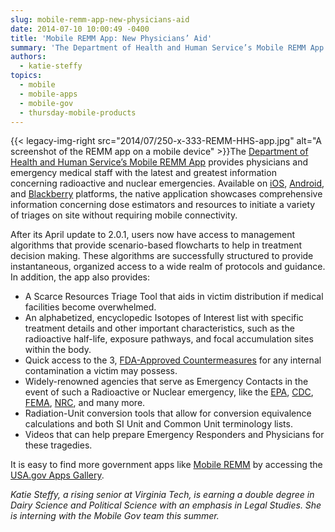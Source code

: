 ```yaml
---
slug: mobile-remm-app-new-physicians-aid
date: 2014-07-10 10:00:49 -0400
title: 'Mobile REMM App: New Physicians’ Aid'
summary: 'The Department of Health and Human Service’s Mobile REMM App provides physicians and emergency medical staff with the latest and greatest information concerning radioactive and nuclear emergencies. Available on iOS, Android, and Blackberry platforms, the native application showcases comprehensive information concerning dose'
authors:
  - katie-steffy
topics:
  - mobile
  - mobile-apps
  - mobile-gov
  - thursday-mobile-products
---
```


{{< legacy-img-right src="2014/07/250-x-333-REMM-HHS-app.jpg" alt="A screenshot of the REMM app on a mobile device" >}}The [Department of Health and Human Service’s Mobile REMM App](http://www.remm.nlm.gov/downloadmremm.htm) provides physicians and emergency medical staff with the latest and greatest information concerning radioactive and nuclear emergencies. Available on [iOS](https://itunes.apple.com/us/app/mobile-remm-radiation-emergency/id372600451?mt=8), [Android](https://play.google.com/store/apps/details?id=gov.nih.nlm.sis.remm), and [Blackberry](http://appworld.blackberry.com/webstore/content/45722/?lang=en&countrycode=US) platforms, the native application showcases comprehensive information concerning dose estimators and resources to initiate a variety of triages on site without requiring mobile connectivity.

After its April update to 2.0.1, users now have access to management algorithms that provide scenario-based flowcharts to help in treatment decision making. These algorithms are successfully structured to provide instantaneous, organized access to a wide realm of protocols and guidance. In addition, the app also provides:

  * A Scarce Resources Triage Tool that aids in victim distribution if medical facilities become overwhelmed.
  * An alphabetized, encyclopedic Isotopes of Interest list with specific treatment details and other important characteristics, such as the radioactive half-life, exposure pathways, and focal accumulation sites within the body.
  * Quick access to the 3, [FDA-Approved Countermeasures](http://www.fda.gov/Drugs/EmergencyPreparedness/BioterrorismandDrugPreparedness/ucm063807.htm) for any internal contamination a victim may possess.
  * Widely-renowned agencies that serve as Emergency Contacts in the event of such a Radioactive or Nuclear emergency, like the [EPA](http://www.epa.gov/rpdweb00/rert/), [CDC](http://emergency.cdc.gov/radiation/), [FEMA](http://www.fema.gov/radiological-emergency-preparedness-program), [NRC](http://www.nrc.gov/about-nrc/emerg-preparedness.html), and many more.
  * Radiation-Unit conversion tools that allow for conversion equivalence calculations and both SI Unit and Common Unit terminology lists.
  * Videos that can help prepare Emergency Responders and Physicians for these tragedies.

It is easy to find more government apps like [Mobile REMM](http://www.remm.nlm.gov/downloadmremm.htm) by accessing the [USA.gov Apps Gallery](http://apps.usa.gov).

 _Katie Steffy, a rising senior at Virginia Tech, is earning a double degree in Dairy Science and Political Science with an emphasis in Legal Studies. She is interning with the Mobile Gov team this summer._
